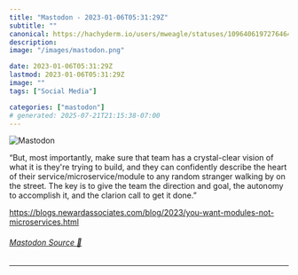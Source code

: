 ```yaml
---
title: "Mastodon - 2023-01-06T05:31:29Z"
subtitle: ""
canonical: https://hachyderm.io/users/mweagle/statuses/109640619727646422
description:
image: "/images/mastodon.png"

date: 2023-01-06T05:31:29Z
lastmod: 2023-01-06T05:31:29Z
image: ""
tags: ["Social Media"]

categories: ["mastodon"]
# generated: 2025-07-21T21:15:38-07:00
---
```

![Mastodon](/images/mastodon.png)

<p>“But, most importantly, make sure that team has a crystal-clear vision of what it is they&#39;re trying to build, and they can confidently describe the heart of their service/microservice/module to any random stranger walking by on the street. The key is to give the team the direction and goal, the autonomy to accomplish it, and the clarion call to get it done.”</p><p><a href="https://blogs.newardassociates.com/blog/2023/you-want-modules-not-microservices.html" target="_blank" rel="nofollow noopener noreferrer" translate="no"><span class="invisible">https://</span><span class="ellipsis">blogs.newardassociates.com/blo</span><span class="invisible">g/2023/you-want-modules-not-microservices.html</span></a></p>


###### [Mastodon Source 🐘](https://hachyderm.io/@mweagle/109640619727646422)

___
